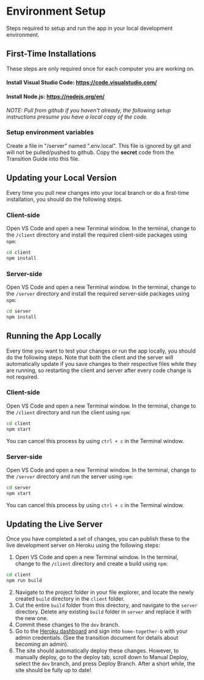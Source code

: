 # Environment Setup
Steps required to setup and run the app in your local development environment.

## First-Time Installations
These steps are only required once for each computer you are working on.  
#### Install Visual Studio Code: https://code.visualstudio.com/  

#### Install Node.js: https://nodejs.org/en/

*NOTE: Pull from github if you haven't already, the following setup instructions presume you have a local copy of the code.*

### Setup environment variables
Create a file in "/server" named ".env.local". This file is ignored by git and will not be pulled/pushed to github. Copy the **secret** code from the Transition Guide into this file.

## Updating your Local Version
Every time you pull new changes into your local branch or do a first-time installation, you should do the following steps.

### Client-side
Open VS Code and open a new Terminal window. In the terminal, change to the `/client` directory and install the required client-side packages using `npm`:
```cmd
cd client
npm install
```

### Server-side
Open VS Code and open a new Terminal window. In the terminal, change to the `/server` directory and install the required server-side packages using `npm`:
```cmd
cd server
npm install
```

## Running the App Locally
Every time you want to test your changes or run the app locally, you should do the following steps. Note that both the client and the server will automatically update if you save changes to their respective files while they are running, so restarting the client and server after every code change is not required.

### Client-side
Open VS Code and open a new Terminal window. In the terminal, change to the `/client` directory and run the client using `npm`:
```cmd
cd client
npm start
```
You can cancel this process by using `ctrl + c` in the Terminal window.

### Server-side
Open VS Code and open a new Terminal window. In the terminal, change to the `/server` directory and run the server using `npm`:
```cmd
cd server
npm start
```
You can cancel this process by using `ctrl + c` in the Terminal window.

## Updating the Live Server
Once you have completed a set of changes, you can publish these to the live development server on Heroku using the following steps:
1. Open VS Code and open a new Terminal window. In the terminal, change to the `/client` directory and create a build using `npm`:
```cmd
cd client
npm run build
```
2. Navigate to the project folder in your file explorer, and locate the newly created `build` directory in the `client` folder.
3. Cut the entire `build` folder from this directory, and navigate to the `server` directory. Delete any existing `build` folder in `server` and replace it with the new one.
4. Commit these changes to the `dev` branch.
5. Go to the [Heroku dashboard](https://dashboard.heroku.com/apps/home-together-b) and sign into `home-together-b` with your admin credentials. (See the transition document for details about becoming an admin).
6. The site should automatically deploy these changes. However, to manually deploy, go to the deploy tab, scroll down to Manual Deploy, select the `dev` branch, and press Deploy Branch. After a short while, the site should be fully up to date!
